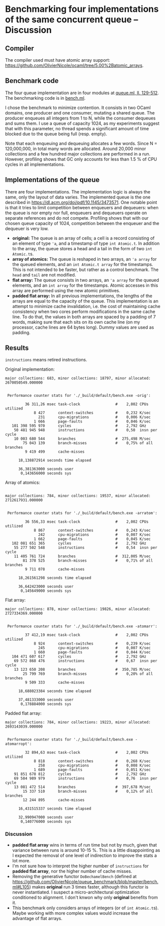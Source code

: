 # Benchmarking four implementations of the same concurrent queue – Discussion

## Compiler

The compiler used must have atomic array support:
<https://github.com/OlivierNicole/ocaml/tree/5.00%2Batomic_arrays>.

## Benchmark code

The four queue implementation are in four modules at
[queue.ml, ll.
129-512](https://github.com/OlivierNicole/queue_benchmark/blob/master/queue.ml#L129-L512).
The benchmarking code is in
[bench.ml](https://github.com/OlivierNicole/queue_benchmark/blob/master/bench.ml).

I chose the benchmark to minimize contention. It consists in two OCaml domains,
one producer and one consumer, mutating a shared queue. The producer enqueues
all integers from 1 to N, while the consumer dequeues and sums them.
I use a queue of capacity 1024, as my experiments suggest that with this
parameter, no thread spends a significant amount of time blocked due to the
queue being full (resp. empty).

Note that each enqueuing and dequeuing allocates a few words. Since N =
120,000,000, in total many words are allocated.  Around 20,000 minor collections
and a few hundred major collections are performed in a run. However, profiling
shows that GC only accounts for less than 1.5 % of CPU cycles in all
implementations.

## Implementations of the queue

There are four implementations. The implementation logic is always the same,
only the layout of data varies. The implemented queue is the one described in
<https://dl.acm.org/doi/pdf/10.1145/3473571>. One notable point is that it
tries to limit competition between enqueuers and dequeuers: when the queue is
nor empty nor full, enqueuers and dequeuers operate on separate references and
do not compete.
Profiling shows that with our chosen queue capacity of 1024, competition between
the enqueuer and the dequeuer is very low.

- **original:** The queue is an array of cells; a cell is a record consisting of
  an element of type `'a`, and a timestamp of type `int Atomic.t`.
  In addition to the array, the queue stores a head and a tail in the form of
  two `int Atomic.t`s.
- **array of atomics:** The queue is reshaped in two arrays, an `'a array` for
  the queued elements, and an `int Atomic.t array` for the timestamps. This
  is not intended to be faster, but rather as a control benchmark. The `head`
  and `tail` are not modified.
- **flat array:** The queue consists in two arrays, an `'a array` for the queued
  elements, and an `int array` for the timestamps. Atomic accesses in this array
  are performed using the new atomic primitives.
- **padded flat array:** In all previous implementations, the lengths of the
  arrays are equal to the capacity of the queue. This implementation is an
  attempt to minimize cache invalidation, i.e. the cost of maintaining cache
  consistency when two cores perform modifications in the same cache line.
  To do that, the values in both arrays are spaced by a padding of 7 words,
  making sure that each sits on its own cache line (on my processor, cache lines
  are 64 bytes long). Dummy values are used as padding.

## Results

`instructions` means retired instructions.

Original implementation:
```
major collections: 683, minor collections: 18797, minor allocated: 2670050549.000000


 Performance counter stats for './_build/default/bench.exe -orig':

         36 311,26 msec task-clock                #    2,002 CPUs utilized
             8 427      context-switches          #    0,232 K/sec
               231      cpu-migrations            #    0,006 K/sec
             1 666      page-faults               #    0,046 K/sec
   101 398 595 970      cycles                    #    2,792 GHz
    50 481 945 948      instructions              #    0,50  insn per cycle
    10 003 680 544      branches                  #  275,498 M/sec
        75 043 139      branch-misses             #    0,75% of all branches
         9 419 499      cache-misses

      18,138872914 seconds time elapsed

      36,381363000 seconds user
       0,143656000 seconds sys
```

Array of atomics:
```

major collections: 784, minor collections: 19537, minor allocated: 2712617931.000000


 Performance counter stats for './_build/default/bench.exe -arratom':

         36 556,33 msec task-clock                #    2,002 CPUs utilized
             8 867      context-switches          #    0,243 K/sec
               242      cpu-migrations            #    0,007 K/sec
             1 662      page-faults               #    0,045 K/sec
   102 081 651 365      cycles                    #    2,792 GHz
    55 277 502 548      instructions              #    0,54  insn per cycle
    11 405 761 724      branches                  #  312,005 M/sec
        81 378 525      branch-misses             #    0,71% of all branches
         9 711 078      cache-misses

      18,261561298 seconds time elapsed

      36,642423000 seconds user
       0,145649000 seconds sys
```

Flat array:
```
major collections: 878, minor collections: 19826, minor allocated: 2727334369.000000


 Performance counter stats for './_build/default/bench.exe -atomarr':

         37 412,19 msec task-clock                #    2,002 CPUs utilized
             8 924      context-switches          #    0,239 K/sec
               245      cpu-migrations            #    0,007 K/sec
             1 660      page-faults               #    0,044 K/sec
   104 471 607 617      cycles                    #    2,792 GHz
    69 572 868 476      instructions              #    0,67  insn per cycle
    13 123 650 208      branches                  #  350,785 M/sec
        25 799 769      branch-misses             #    0,20% of all branches
         9 509 333      cache-misses

      18,688023384 seconds time elapsed

      37,481333000 seconds user
       0,178884000 seconds sys
```

Padded flat array:
```
major collections: 784, minor collections: 19223, minor allocated: 2693143039.000000


 Performance counter stats for './_build/default/bench.exe -atomarropt':

         32 894,63 msec task-clock                #    2,002 CPUs utilized
             8 818      context-switches          #    0,268 K/sec
               258      cpu-migrations            #    0,008 K/sec
             1 689      page-faults               #    0,051 K/sec
    91 851 678 812      cycles                    #    2,792 GHz
    69 584 989 979      instructions              #    0,76  insn per cycle
    13 081 472 514      branches                  #  397,678 M/sec
        15 337 510      branch-misses             #    0,12% of all branches
        12 244 895      cache-misses

      16,431515337 seconds time elapsed

      32,990947000 seconds user
       0,140776000 seconds sys
```

### Discussion

- **padded flat array** wins in terms of run time but not by much, given that
  variance between runs is around 10-15 %. This is a little disappointing as I
  expected the removal of one level of indirection to improve the stats a lot
  more.
- I'm not sure how to interpret the higher number of `instructions` for **padded
  flat array**, nor the higher number of cache misses.
- Removing the generative functor `DoBechamelBench` (defined at
  <https://github.com/OlivierNicole/queue_benchmark/blob/master/bench.ml#L105>)
  makes **original** run 3 times faster, although this functor is never
  instantiated. I suspect a micro-architectural optimization conditioned to
  alignment. I don't knwon why only **original** benefits from it.
- This benchmark only considers arrays of integers (or of `int Atomic.t`s).
  Maybe working with more complex values would increase the advantage of flat
  arrays.
